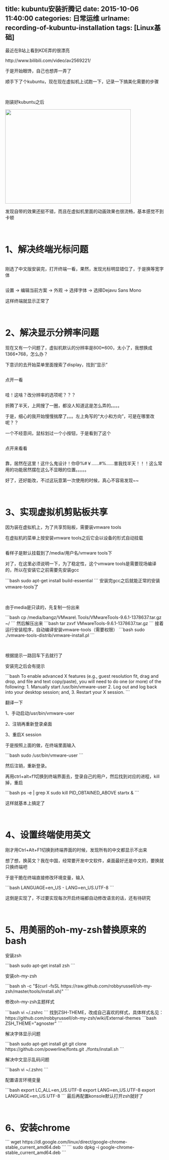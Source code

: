 title: kubuntu安装折腾记
date: 2015-10-06 11:40:00
categories: 日常运维
urlname: recording-of-kubuntu-installation
tags: [Linux基础]
---
<p>
	最近在B站上看到KDE弄的很漂亮
</p>
<p>
	http://www.bilibili.com/video/av2569221/
</p>
<p>
	于是开始眼馋，自己也想弄一弄了
</p>
<p>
	顺手下了个kubuntu，现在现在虚拟机上试跑一下，记录一下搞美化需要的步骤
</p>
<p>
	<br />
</p>
<p>
	刚装好kubuntu之后
</p>
<p>
	<img src="/images/tp_old/image/20151006/20151006193752_19753.jpg" alt="" width="399" height="300" title="" align="" /> 
</p>
<p>
	<span>发现自带的效果还挺不错，而且在虚拟机里面的动画效果也很流畅，基本感觉不到卡顿</span> 
</p>
<p>
	<span></span> 
</p>
<p>
	<!--more-->
</p>
<p>
	<br />
</p>
<h1>
	1、解决终端光标问题
</h1>
<p>
	<span><img src="/images/tp_old/image/20151006/20151006194343_83565.jpg" alt="" /><br />
</span> 
</p>
<p>
	<span>刚选了中文版安装完，打开终端一看，果然，发现光标明显错位了，于是换等宽字体</span> 
</p>
<p>
	<span><img src="/images/tp_old/image/20151006/20151006194556_77520.png" alt="" /><br />
</span> 
</p>
<p>
	设置 -&gt; 编辑当前方案 -&gt; 外观 -&gt; 选择字体 -&gt; 选择Dejavu Sans Mono
</p>
<p>
	这样终端就显示正常了
</p>
<p>
	<br />
</p>
<h1>
	2、解决显示分辨率问题
</h1>
<p>
	现在又有一个问题了，虚拟机默认的分辨率是800*600，太小了，我想换成1366*768，怎么办？
</p>
<p>
	下意识的去开始菜单里面搜索了display，找到“显示”
</p>
<p>
	<img src="/images/tp_old/image/20151006/20151006194950_69312.png" alt="" /> 
</p>
<p>
	点开一看
</p>
<p>
	<img src="/images/tp_old/image/20151006/20151006195100_14459.png" alt="" /> 
</p>
<p>
	哇！这啥？改分辨率的选项呢？？？
</p>
<p>
	折腾了半天，上网搜了一圈，都没人知道这是怎么弄的。。。。
</p>
<p>
	于是，细心的我开始慢慢揣摩了。。。左上角写的“大小和方向”，可是在哪里改呢？？
</p>
<p>
	一个不经意间，鼠标划过一个小按钮，于是看到了这个
</p>
<p>
	<img src="/images/tp_old/image/20151006/20151006195504_35132.png" alt="" /> 
</p>
<p>
	点开来看看
</p>
<p>
	<img src="/images/tp_old/image/20151006/20151006195608_76057.png" alt="" /> 
</p>
<p>
	靠，居然在这里！<span>这什么鬼设计！</span>你@%#￥……#%……害我找半天！！！这么常用的功能居然摆在这么不显眼的位置。。。。。
</p>
<p>
	好了，还好能改，不过这玩意第一次使用的时候，真心不容易发现~~
</p>
<p>
	<br />
</p>
<h1>
	3、实现虚拟机剪贴板共享
</h1>
<p>
	因为装在虚拟机上，为了共享剪贴板，需要装vmware tools
</p>
<p>
	在虚拟机的菜单上按安装vmware tools之后它会以设备的形式自动挂载
</p>
<p>
	<img src="/images/tp_old/image/20151006/20151006200422_86801.jpg" alt="" /> 
</p>
<p>
	看样子是默认挂载到了/media/用户名/vmware tools下
</p>
<p>
	对了，在这里必须说明一下，为了稳定性，这个vmware tools是需要现场编译的，所以在安装它之前需要先安装gcc
</p>
```bash
sudo apt-get install build-essential
```
安装完gcc之后就能正常的安装vmware-tools了
<p>
	<br />
</p>
<p>
	由于media是只读的，先复制一份出来
</p>
```bash
cp /media/bangz/VMware\ Tools/VMwareTools-9.6.1-1378637.tar.gz ~/
```
然后解压出来
```bash
tar zxvf VMwareTools-9.6.1-1378637.tar.gz
```
接着运行安装程序，自动编译安装vmware-tools（需要权限）
```bash
sudo ./vmware-tools-distrib/vmware-install.pl
```
<p>
	<br />
</p>
<p>
	根据提示一路回车下去就行了
</p>
<p>
	安装完之后会有提示
</p>
<p>
	<strong> </strong> 
</p>
```bash
To enable advanced X features (e.g., guest resolution fit, drag and drop, and 
file and text copy/paste), you will need to do one (or more) of the following:
1. Manually start /usr/bin/vmware-user
2. Log out and log back into your desktop session; and,
3. Restart your X session. 
```
<p>
	翻译一下
</p>
<p>
	1、手动启动/usr/bin/vmware-user
</p>
<p>
	2、注销再重新登录桌面
</p>
<p>
	3、重启X session
</p>
<p>
	于是按照上面的做，在终端里面输入
</p>
```bash
sudo /usr/bin/vmware-user
```
<p>
	<span>然后注销，重新登录。</span> 
</p>
<p>
	<span>再用ctrl+alt+f1切换到终端界面去，登录自己的用户，然后找到对应的进程，kill掉，重启</span> 
</p>
```bash
ps -e | grep X
sudo kill PID_OBTAINED_ABOVE 
startx &amp;
```
<p>
	这样就基本上搞定了
</p>
<p>
	<br />
</p>
<h1>
	4、设置终端使用英文
</h1>
<p>
	刚才用Ctrl+Alt+F1切换到终端界面的时候，发现所有的中文都显示不出来
</p>
<p>
	想了想，换英文？我在中国，经常要开发中文软件，桌面最好还是中文的，要换就只换终端吧
</p>
<p>
	于是干脆在终端直接修改环境变量，输入
</p>
```bash
LANGUAGE=en_US                                            -
LANG=en_US.UTF-8
```
<p>
	这倒是实现了，不过要实现每次开启终端都自动修改语言的话，还有待研究
</p>
<p>
	<br />
</p>
<h1>
	5、用美丽的oh-my-zsh替换原来的bash
</h1>
<p>
	安装zsh
</p>
```bash
sudo apt-get install zsh
```
<p>
	安装oh-my-zsh
</p>
```bash
sh -c "$(curl -fsSL https://raw.github.com/robbyrussell/oh-my-zsh/master/tools/install.sh)"
```
<p>
	修改oh-my-zsh主题样式
</p>
```bash
vi ~/.zshrc
```
找到ZSH-THEME，改成自己喜欢的样式，具体样式名见：https://github.com/robbyrussell/oh-my-zsh/wiki/External-themes
```bash
ZSH_THEME="agnoster"
```
<p>
	解决字体显示问题
</p>
```bash
sudo apt-get install git
git clone https://github.com/powerline/fonts.git
./fonts/install.sh
```
<p>
	解决中文显示乱码问题
</p>
```bash
vi ~/.zshrc
```
<p>
	配置语言环境变量
</p>
```bash
export LC_ALL=en_US.UTF-8
export LANG=en_US.UTF-8
export LANGUAGE=en_US.UTF-8
```
最后再配置konsole默认打开zsh就好了
<p>
	<br />
</p>
<h1>
	6、安装chrome
</h1>
```
wget https://dl.google.com/linux/direct/google-chrome-stable_current_amd64.deb
```
```
sudo dpkg -i&nbsp;google-chrome-stable_current_amd64.deb
```
<p>
	<br />
</p>
<p>
	<span style="line-height:1.5;"></span> 
</p>